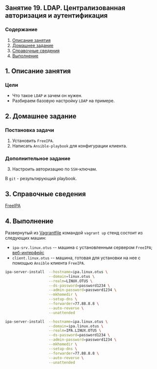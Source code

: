 ## Занятие 19. LDAP. Централизованная авторизация и аутентификация
### Содержание
1. [Описание занятия](#description)  
2. [Домашнее задание](#homework)  
3. [Справочные сведения](#info)
4. [Выполнение](#exec)  

## 1. Описание занятия <a name="description"></a>
### Цели
- Что такое `LDAP` и зачем он нужен.  
- Разбираем базовую настройку `LDAP` на примере.  

## 2. Домашнее задание  <a name="homework"></a>
### Постановка задачи
1) Установить `FreeIPA`.  
2) Написать `Ansible-playbook` для конфигурации клиента.  

### Дополнительное задание
3) Настроить авторизацию по `SSH`-ключам.  

В `git` - результирующий playbook.  

## 3. Справочные сведения <a name="info"></a>  

[FreeIPA](https://www.freeipa.org/page/Main_Page)


## 4. Выполнение <a name="exec"></a>  

Развернутый из [Vagrantfile]() командой `vagrant up` стенд состоит из следующих машин:  
- `ipa-srv.linux.otus` -- машина с установленным сервером `FreeIPA`; [веб-интерфейс](http://localhost:8080)
- `client.linux.otus` -- машина, готовая для установки на нее с помощью `Ansible` клиента `FreeIPA`.  


```bash
ipa-server-install  --hostname=ipa.linux.otus \
                    --domain=linux.otus \
                    --realm=LINUX.OTUS \
                    --ds-password=password1234 \
                    --admin-password=password1234 \
                    --mkhomedir \
                    --setup-dns \
                    --forwarder=77.88.8.8 \
                    --auto-reverse \
                    --unattended
```
```bash
ipa-server-install  --hostname=ipa.linux.otus \
                    --domain=ipa.linux.otus \
                    --realm=IPA.LINUX.OTUS \
                    --ds-password=password1234 \
                    --admin-password=password1234 \
                    --mkhomedir \
                    --setup-dns \
                    --forwarder=77.88.8.8 \
                    --auto-reverse \
                    --unattended
```

